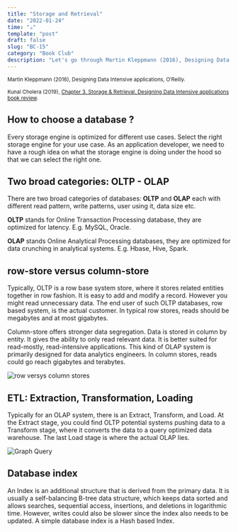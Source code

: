 ```yaml
---
title: "Storage and Retrieval"
date: "2022-01-24"
time: "☕️"
template: "post"
draft: false
slug: "BC-15"
category: "Book Club"
description: "Let's go through Martin Kleppmann (2016), Designing Data Intensive applications, Chapter 3. Storage & Retrieval"
---
```


<sub>Martin Kleppmann (2016), Designing Data Intensive applications, O′Reilly.</sub>


<sub>Kunal Cholera (2019), [Chapter 3. Storage & Retrieval. Designing Data Intensive applications book review](https://www.youtube.com/watch?v=CLMfk_n8exA&list=PL4KdJM8LzAMecwInbBK5GJ3Anz-ts75RQ&index=3).</sub>

## How to choose a database ?

Every storage engine is optimized for different use cases. Select the right storage engine for your use case. As an application developer, we need to have a rough idea on what the storage engine is doing under the hood so that we can select the right one.

## Two broad categories: OLTP - OLAP

There are two broad categories of databases: **OLTP** and **OLAP** each with different read pattern, write patterns, user using it, data size etc.

**OLTP** stands for Online Transaction Processing database, they are optimized for latency. 
E.g. MySQL, Oracle. 

**OLAP** stands Online Analytical Processing databases, they are optimized for data crunching in analytical systems.
E.g. Hbase, Hive, Spark.

## row-store versus column-store

Typically, OLTP is a row base system store, where it stores related entities together in row fashion. It is easy to add and modify a record. However you might read unnecessary data. The end user of such OLTP databases, row based system, is the actual customer. In typical row stores, reads should be megabytes and at most gigabytes.

Column-store offers stronger data segregation. Data is stored in column by entity. It gives the ability to only read relevant data. It is better suited for read-mostly, read-intensive applications. This kind of OLAP system is primarily designed for data analytics engineers. In column stores, reads could go reach gigabytes and terabytes. 

![row versys column stores](/media/architecture/row-column-store.png)

## ETL: Extraction, Transformation, Loading

Typically for an OLAP system, there is an Extract, Transform, and Load. At the Extract stage, you could find OLTP potential systems pushing data to a Transform stage, where it converts the data to a query optimized data warehouse. The last Load stage is where the actual OLAP lies.

![Graph Query](/media/architecture/etl.png)

## Database index

An Index is an additional structure that is derived from the primary data. It is usually a self-balancing B-tree data structure, which keeps data sorted and allows searches, sequential access, insertions, and deletions in logarithmic time. However, writes could also be slower since the index also needs to be updated. A simple database index is a Hash based Index.
